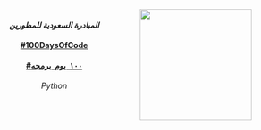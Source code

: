 
<img align="right" width="200" height="200" src="https://pbs.twimg.com/profile_images/1084013687004893184/fUYnr5lF.jpg">

  <h4 align="center">
  <em>
المبادرة السعودية للمطورين 
  </em>
  <br />
  <h4 align="center">
  <a  href="https://twitter.com/hashtag/100DaysOfCode?src=hash">
#100DaysOfCode
  </a>
  <br />
<h4 align="center">
  <a  href="https://twitter.com/hashtag/100_%D9%8A%D9%88%D9%85_%D8%A8%D8%B1%D9%85%D8%AC%D8%A9?src=hash">
#١٠٠_يوم_برمجه  
  </a>
  <br />
  <h6 align="center">
  <em>
 Python
  </em>
  <br />
